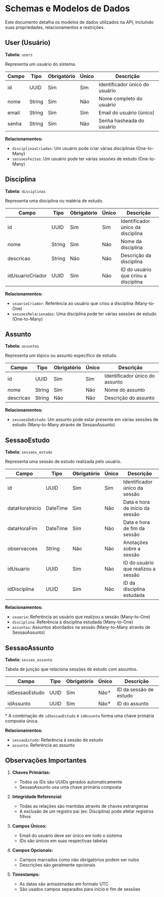 # Schemas e Modelos de Dados

Este documento detalha os modelos de dados utilizados na API, incluindo suas propriedades, relacionamentos e restrições.

## User (Usuário)

**Tabela:** `users`

Representa um usuário do sistema.

| Campo    | Tipo     | Obrigatório | Único | Descrição                    |
|----------|----------|-------------|-------|------------------------------|
| id       | UUID     | Sim         | Sim   | Identificador único do usuário |
| nome     | String   | Sim         | Não   | Nome completo do usuário     |
| email    | String   | Sim         | Sim   | Email do usuário (único)     |
| senha    | String   | Sim         | Não   | Senha hasheada do usuário    |

**Relacionamentos:**
- `disciplinasCriadas`: Um usuário pode criar várias disciplinas (One-to-Many)
- `sessoesFeitas`: Um usuário pode ter várias sessões de estudo (One-to-Many)

## Disciplina

**Tabela:** `disciplinas`

Representa uma disciplina ou matéria de estudo.

| Campo             | Tipo     | Obrigatório | Único | Descrição                    |
|------------------|----------|-------------|-------|------------------------------|
| id               | UUID     | Sim         | Sim   | Identificador único da disciplina |
| nome             | String   | Sim         | Não   | Nome da disciplina           |
| descricao        | String   | Não         | Não   | Descrição da disciplina      |
| idUsuarioCriador | UUID     | Sim         | Não   | ID do usuário que criou a disciplina |

**Relacionamentos:**
- `usuarioCriador`: Referência ao usuário que criou a disciplina (Many-to-One)
- `sessoesRelacionadas`: Uma disciplina pode ter várias sessões de estudo (One-to-Many)

## Assunto

**Tabela:** `assuntos`

Representa um tópico ou assunto específico de estudo.

| Campo     | Tipo     | Obrigatório | Único | Descrição                    |
|-----------|----------|-------------|-------|------------------------------|
| id        | UUID     | Sim         | Sim   | Identificador único do assunto |
| nome      | String   | Sim         | Não   | Nome do assunto              |
| descricao | String   | Não         | Não   | Descrição do assunto         |

**Relacionamentos:**
- `sessoesDeEstudo`: Um assunto pode estar presente em várias sessões de estudo (Many-to-Many através de SessaoAssunto)

## SessaoEstudo

**Tabela:** `sessoes_estudo`

Representa uma sessão de estudo realizada pelo usuário.

| Campo           | Tipo     | Obrigatório | Único | Descrição                    |
|----------------|----------|-------------|-------|------------------------------|
| id             | UUID     | Sim         | Sim   | Identificador único da sessão |
| dataHoraInicio | DateTime | Sim         | Não   | Data e hora de início da sessão |
| dataHoraFim    | DateTime | Sim         | Não   | Data e hora de fim da sessão |
| observacoes    | String   | Não         | Não   | Anotações sobre a sessão     |
| idUsuario      | UUID     | Sim         | Não   | ID do usuário que realizou a sessão |
| idDisciplina   | UUID     | Sim         | Não   | ID da disciplina estudada    |

**Relacionamentos:**
- `usuario`: Referência ao usuário que realizou a sessão (Many-to-One)
- `disciplina`: Referência à disciplina estudada (Many-to-One)
- `assuntos`: Assuntos abordados na sessão (Many-to-Many através de SessaoAssunto)

## SessaoAssunto

**Tabela:** `sessao_assunto`

Tabela de junção que relaciona sessões de estudo com assuntos.

| Campo           | Tipo     | Obrigatório | Único | Descrição                    |
|----------------|----------|-------------|-------|------------------------------|
| idSessaoEstudo | UUID     | Sim         | Não*  | ID da sessão de estudo      |
| idAssunto      | UUID     | Sim         | Não*  | ID do assunto               |

\* A combinação de `idSessaoEstudo` e `idAssunto` forma uma chave primária composta única.

**Relacionamentos:**
- `sessaoEstudo`: Referência à sessão de estudo
- `assunto`: Referência ao assunto

## Observações Importantes

1. **Chaves Primárias:**
   - Todos os IDs são UUIDs gerados automaticamente
   - SessaoAssunto usa uma chave primária composta

2. **Integridade Referencial:**
   - Todas as relações são mantidas através de chaves estrangeiras
   - A exclusão de um registro pai (ex: Disciplina) pode afetar registros filhos

3. **Campos Únicos:**
   - Email do usuário deve ser único em todo o sistema
   - IDs são únicos em suas respectivas tabelas

4. **Campos Opcionais:**
   - Campos marcados como não obrigatórios podem ser nulos
   - Descrições são geralmente opcionais

5. **Timestamps:**
   - As datas são armazenadas em formato UTC
   - São usados campos separados para início e fim de sessões
